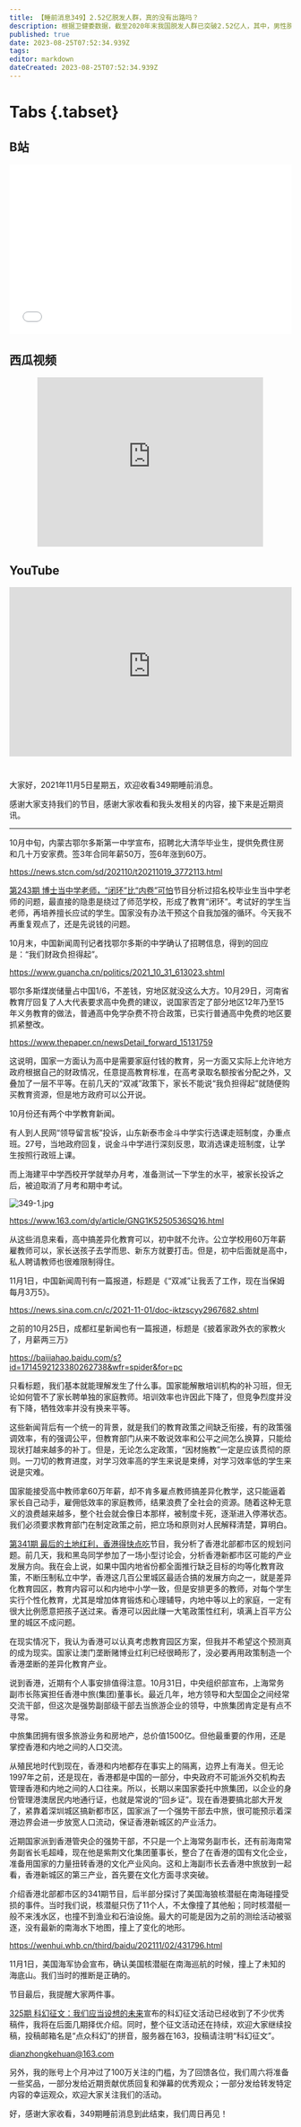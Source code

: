 ```yaml
---
title: 【睡前消息349】2.52亿脱发人群，真的没有出路吗？
description: 根据卫健委数据，截至2020年末我国脱发人群已突破2.52亿人，其中，男性脱发人群有1.64亿，几乎是女性脱发人群的2倍，且呈年轻化发展趋势。伴随这个越来越大众化的困扰，脱发经济迅速崛起，据测算，到2030年国内毛发健康市场规模甚至有望超2000亿元。脱发能形成如此大规模的社会现象，也是社会发展的必然结果。
published: true
date: 2023-08-25T07:52:34.939Z
tags: 
editor: markdown
dateCreated: 2023-08-25T07:52:34.939Z
---
```


# Tabs {.tabset}
## B站
<div style="position: relative; padding: 30% 45%;">
<iframe style="position: absolute; width: 100%; height: 100%; left: 0; top: 0;" src="//player.bilibili.com/player.html?&bvid=BV1jF411a7sZ&page=1&as_wide=1&high_quality=1&danmaku=1&autoplay=0" scrolling="no" border="0" frameborder="no" framespacing="0" allowfullscreen="true"></iframe>
</div>

## 西瓜视频
<div style="position: relative; padding: 30% 45%;">
<iframe style="position: absolute; top: 50%; left: 50%; transform: translate(-50%, -50%); width: 80%; height: 100%;" frameborder="0" src="https://www.ixigua.com/iframe/西瓜视频ID?autoplay=0" referrerpolicy="unsafe-url" allowfullscreen></iframe>
</div>

## YouTube
<div style="position: relative; padding: 30% 45%;">
<iframe style="position: absolute; top: 0; left: 0; width: 100%; height: 100%;" src="https://www.youtube-nocookie.com/embed/YouTubeVID" title="YouTube video player" frameborder="0" allow="accelerometer; autoplay; clipboard-write; encrypted-media; gyroscope; picture-in-picture" allowfullscreen="true"></iframe>
</div>
  
# 

大家好，2021年11月5日星期五，欢迎收看349期睡前消息。

感谢大家支持我们的节目，感谢大家收看和我头发相关的内容，接下来是近期资讯。

---

10月中旬，内蒙古鄂尔多斯第一中学宣布，招聘北大清华毕业生，提供免费住房和几十万安家费。签3年合同年薪50万，签6年涨到60万。

https://news.stcn.com/sd/202110/t20211019_3772113.html

[第243期 博士当中学老师，“闭环”比“内卷”可怕](https://archive.bedtime.news/zh/main/201-300/243)节目分析过招名校毕业生当中学老师的问题，最直接的隐患是绕过了师范学校，形成了教育“闭环”。考试好的学生当老师，再培养擅长应试的学生。国家没有办法干预这个自我加强的循环。今天我不再重复观点了，还是先说钱的问题。

10月末，中国新闻周刊记者找鄂尔多斯的中学确认了招聘信息，得到的回应是：“我们财政负担得起”。

https://www.guancha.cn/politics/2021_10_31_613023.shtml

鄂尔多斯煤炭储量占中国1/6，不差钱，穷地区就没这么大方。10月29日，河南省教育厅回复了人大代表要求高中免费的建议，说国家否定了部分地区12年乃至15年义务教育的做法，普通高中免学杂费不符合政策，已实行普通高中免费的地区要抓紧整改。

https://www.thepaper.cn/newsDetail_forward_15131759

这说明，国家一方面认为高中是需要家庭付钱的教育，另一方面又实际上允许地方政府根据自己的财政情况，任意提高教育标准，在高考录取名额按省分配之外，又叠加了一层不平等。在前几天的“双减”政策下，家长不能说“我负担得起”就随便购买教育资源，但是地方政府可以公开说。

10月份还有两个中学教育新闻。

有人到人民网“领导留言板”投诉，山东新泰市金斗中学实行选课走班制度，办重点班。27号，当地政府回复，说金斗中学进行深刻反思，取消选课走班制度，让学生按照行政班上课。

而上海建平中学西校开学就举办月考，准备测试一下学生的水平，被家长投诉之后，被迫取消了月考和期中考试。
 
![349-1.jpg](https://img.bedtime.news/2023/08/25/64e85dad60658.png)
 
https://www.163.com/dy/article/GNG1K5250536SQ16.html

从这些消息来看，高中搞差异化教育可以，初中就不允许。公立学校用60万年薪雇教师可以，家长送孩子去学而思、新东方就要打击。但是，初中后面就是高中，私人聘请教师也很难限制得住。

11月1日，中国新闻周刊有一篇报道，标题是《“双减”让我丢了工作，现在当保姆每月3万5》。

https://news.sina.com.cn/c/2021-11-01/doc-iktzscyy2967682.shtml

之前的10月25日，成都红星新闻也有一篇报道，标题是《披着家政外衣的家教火了，月薪两三万》

https://baijiahao.baidu.com/s?id=1714592123380262738&wfr=spider&for=pc

只看标题，我们基本就能理解发生了什么事。国家能解散培训机构的补习班，但无论如何管不了家长聘单独的家庭教师。培训效率也许因此下降了，但竞争烈度并没有下降，牺牲效率并没有换来平等。

这些新闻背后有一个统一的背景，就是我们的教育政策之间缺乏衔接，有的政策强调效率，有的强调公平，但教育部门从来不敢说效率和公平之间怎么换算，只能给现状打越来越多的补丁。但是，无论怎么定政策，“因材施教”一定是应该贯彻的原则。一刀切的教育进度，对学习效率高的学生来说是束缚，对学习效率低的学生来说是灾难。

国家能接受高中教师拿60万年薪，却不肯多雇点教师搞差异化教学，这只能逼着家长自己动手，雇佣低效率的家庭教师，结果浪费了全社会的资源。随着这种无意义的浪费越来越多，整个社会就会像日本那样，被制度卡死，逐渐进入停滞状态。我们必须要求教育部门在制定政策之前，把立场和原则对人民解释清楚，算明白。

[第341期 最后的土地红利，香港得快点吃](https://archive.bedtime.news/zh/main/301-400/341)节目，我分析了香港北部都市区的规划问题。前几天，我和黑岛同学参加了一场小型讨论会，分析香港新都市区可能的产业发展方向。我在会上说，如果中国内地省份都全面推行缺乏目标的均等化教育政策，不断压制私立中学，香港这几百公里城区最适合搞的发展方向之一，就是差异化教育园区，教育内容可以和内地中小学一致，但是安排更多的教师，对每个学生实行个性化教育，尤其是增加体育锻炼和心理辅导，内地中等以上的家庭，一定有很大比例愿意把孩子送过来。香港可以因此赚一大笔政策性红利，填满上百平方公里的城区不成问题。

在现实情况下，我认为香港可以认真考虑教育园区方案，但我并不希望这个预测真的成为现实。国家让澳门垄断赌博业红利已经很畸形了，没必要再用政策制造一个香港垄断的差异化教育产业。

说到香港，近期有个人事安排值得注意。10月31日，中央组织部宣布，上海常务副市长陈寅担任香港中旅(集团)董事长。最近几年，地方领导和大型国企之间经常交流干部，但这次是强势副部级干部去当旅游企业的领导，中旅集团肯定是有点不寻常。

中旅集团拥有很多旅游业务和房地产，总价值1500亿。但他最重要的作用，还是掌控香港和内地之间的人口交流。

从殖民地时代到现在，香港和内地都存在事实上的隔离，边界上有海关。但无论1997年之前，还是现在，香港都是中国的一部分，中央政府不可能派外交机构去管理香港和内地之间的人口往来。所以，长期以来国家委托中旅集团，以企业的身份管理港澳居民内地通行证，也就是常说的“回乡证”。现在香港要搞北部大开发了，紧靠着深圳城区搞新都市区，国家派了一个强势干部去中旅，很可能预示着深港边界会进一步放宽人口流动，保证香港新城区的产业活力。

近期国家派到香港管央企的强势干部，不只是一个上海常务副市长，还有前海南常务副省长毛超峰，现在他是紫荆文化集团董事长，整合了在香港的国有文化企业，准备用国家的力量扭转香港的文化产业风向。这和上海副市长去香港中旅放到一起看，香港新城区的第三产业，首先要在文化方面寻求突破。

介绍香港北部都市区的341期节目，后半部分探讨了美国海狼核潜艇在南海碰撞受损的事件。当时我们说，核潜艇只伤了11个人，不太像撞了其他船；同时核潜艇一般不来浅水区，也撞不到渔业和石油设施。最大的可能是因为之前的测绘活动被驱逐，没有最新的南海水下地图，撞上了变化的地形。

https://wenhui.whb.cn/third/baidu/202111/02/431796.html

11月1日，美国海军协会宣布，确认美国核潜艇在南海巡航的时候，撞上了未知的海底山。我们当时的推断是正确的。

节目最后，我提醒大家两件事。

[325期 科幻征文：我们应当设想的未来](https://archive.bedtime.news/zh/main/301-400/325)宣布的科幻征文活动已经收到了不少优秀稿件，我将在后面几期择优介绍。同时，整个征文活动还在持续，欢迎大家继续投稿，投稿邮箱名是“点众科幻”的拼音，服务器在163，投稿请注明“科幻征文”。

dianzhongkehuan@163.com 

另外，我的账号上个月冲过了100万关注的门槛，为了回馈各位，我们周六将准备一些奖品，一部分发给近期贡献优质回复和弹幕的优秀观众；一部分发给转发特定内容的幸运观众，欢迎大家关注我们的活动。

好，感谢大家收看，349期睡前消息到此结束，我们周日再见！

